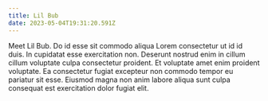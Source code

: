 ```yaml
---
title: Lil Bub
date: 2023-05-04T19:31:20.591Z
---
```


Meet Lil Bub. Do id esse sit commodo aliqua Lorem consectetur ut id id duis. In cupidatat esse exercitation non. Deserunt nostrud enim in cillum cillum voluptate culpa consectetur proident. Et voluptate amet enim proident voluptate. Ea consectetur fugiat excepteur non commodo tempor eu pariatur sit esse. Eiusmod magna non anim labore aliqua sunt culpa consequat est exercitation dolor fugiat elit.
